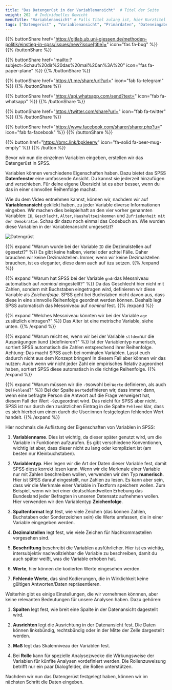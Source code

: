 ```yaml
---
title: "Das Datengerüst in der Variablenansicht"  # Titel der Seite
weight: 202  # Individuelles Gewicht 
menuTitle: "Variablenansicht" # Falls Titel zulang ist, hier Kurztitel
tags: ["Datengerüst" , "Variablenansicht", "Primärdaten", "Dateneingabe"]  # Tags hiereinsetzen; Kurzwort, was auf der Seite passsiert
---
```


{{% buttonShare href="https://gitlab.ub.uni-giessen.de/methoden-politik/einstieg-in-spss/issues/new?issue[title]=" icon="fas fa-bug" %}} {{% /buttonShare %}} 

{{% buttonShare href="mailto:?subject=Schau%20dir%20das%20mal%20an%3A%20" icon="fas fa-paper-plane" %}} {{% /buttonShare %}}

{{% buttonShare href="https://t.me/share/url?url=" icon="fab fa-telegram" %}} {{% /buttonShare %}}

{{% buttonShare href="https://api.whatsapp.com/send?text=" icon="fab fa-whatsapp" %}} {{% /buttonShare %}}

{{% buttonShare href="https://twitter.com/share?url=" icon="fab fa-twitter" %}} {{% /buttonShare %}}

{{% buttonShare href="https://www.facebook.com/sharer/sharer.php?u=" icon="fab fa-facebook" %}} {{% /buttonShare %}}

{{% button href="https://bmc.link/bpkleerw" icon="fa-solid fa-beer-mug-empty" %}} {{% /button %}}

Bevor wir nun die einzelnen Variablen eingeben, erstellen wir das Datengerüst in SPSS. 

Variablen können verschiedene Eigenschaften haben. Dazu bietet das SPSS **Datenfenster** eine umfassende Ansicht. Du kannst sie jederzeit hinzufügen und verschieben. Für deine eigene Übersicht ist es aber besser, wenn du das in einer sinnvollen Reihenfolge machst.

Wie du dem Video entnehmen kannst, können wir, nachdem wir auf **Variablenansicht** geklickt haben, zu jeder Variable diverse Informationen eingeben. Wir machen dies beispielhaft an den vier vorher genannten Variablen: `ID`, `Geschlecht`, `Alter`, `Haushaltseinkommen` und `Zufriedenheit mit der Demokratie`. Schau dir dazu noch einmal das Codebuch an. Wie wurden diese Variablen in der Variablenansicht umgesetzt?

![Datengrüst](../gif/variablenansicht.gif)

{{% expand \"Warum wurde bei der Variable `ID` die Dezimalstellen auf `0`gesetzt?\" %}}
Es gibt keine halben, viertel oder achtel Fälle. Daher brauchen wir keine Dezimalstellen. Immer, wenn wir keine Dezimalstellen brauchen, ist es eleganter, diese dann auch auf `0`zu setzen.
{{% /expand %}}

{{% expand \"Warum hat SPSS bei der Variable `gndr`das Messniveau automatisch auf *nominal* eingestellt?\" %}}
Da das Geschlecht hier nicht mit Zahlen, sondern mit Buchstaben eingetragen wird, definieren wir diese Variable als *Zeichenfolge*. SPSS geht bei Buchstaben nicht davon aus, dass diese in eine sinnvolle Reihenfolge geordnet werden können. Deshalb legt SPSS automatisch das Messniveau auf *nominal* fest.
{{% /expand %}}

{{% expand \"Welches Messniveau könnten wir bei der Variable `age` zusätzlich eintragen?\" %}}
Das Alter ist eine metrische Variable, siehe unten.
{{% /expand %}}

{{% expand \"Warum reicht es, wenn wir bei der Variable `stfdem`nur die Ausprägungen `0`und `10`definieren?\" %}}
Ist der Variablentyp numerisch, sortiert SPSS automatisch die Zahlen entsprechend ihrer Reihenfolge. Achtung: Das macht SPSS auch bei nominalen Variablen. Lasst euch dadurch nicht aus dem Konzept bringen! In diesem Fall aber können wir das nutzen: Auch wenn wir nicht jeder Zahl ein empirisches Relativ zugeordnet haben, sortiert SPSS diese automatisch in die richtige Reihenfolge.
{{% /expand %}}

{{% expand \"Warum müssen wir die `-9`sowohl bei `Werte` definieren, als auch bei `Fehlend`?\" %}}
Bei der Spalte `Werte`definieren wir, dass immer dann, wenn eine befragte Person die Antwort auf die Frage verweigert hat, diesem Fall der Wert  `-9`zugeordnet wird. Das reicht für SPSS aber nicht. SPSS ist nur durch den zusätzlichen Eintrag in die Spalte `Fehlend` klar, dass es sich hierbei um einen durch die User:innen festgelegten fehlenden Wert handelt. 
{{% /expand %}}

Hier nochmals die Auflistung der Eigenschaften von Variablen in SPSS:

1. **Variablenname**. Dies ist wichtig, da dieser später genutzt wird, um die Variable in Funktionen aufzurufen. Es gibt verschiedene Konventionen, wichtig ist aber, dass dieser nicht zu lang oder kompliziert ist (am besten nur Kleinbuchstaben).

1. **Variablentyp**. Hier legen wir die Art der Daten dieser Variable fest, damit SPSS diese korrekt lesen kann. Wenn wir die Merkmale einer Variable nur mit Zahlen beschreiben wollen, verwenden wir den Typ **numerisch**. Hier ist SPSS darauf eingestellt, nur Zahlen zu lesen. Es kann aber sein, dass wir die Merkmale einer Variable in Textform speichern wollen. Zum Beispiel, wenn wir bei einer deutschlandweiten Erhebung das Bundesland jeder Befragten in unseren Datensatz aufnehmen wollen. Hier verwenden wir den Variablentyp **Zeichenfolge**.

1. **Spaltenformat** legt fest, wie viele Zeichen (das können Zahlen, Buchstaben oder Sonderzeichen sein) die Werte umfassen, die in einer Variable eingegeben werden. 

1. **Dezimalstellen** legt fest, wie viele Zeichen für Nachkommastellen vorgesehen sind.

1. **Beschriftung** beschreibt die Variablen ausführlicher. Hier ist es wichtig, intersubjektiv nachvollziehbar die Variable zu beschreiben, damit du auch später weißt, was die Variable erhoben hat.

1. **Werte**, hier können die kodierten Werte eingesehen werden.

1. **Fehlende Werte**, das sind Kodierungen, die in Wirklichkeit keine gültigen Antworten/Daten repräsentieren.

Weiterhin gibt es einige Einstellungen, die wir vornehmen könnnen, aber keine relevanten Bedeutungen für unsere Analysen haben. Dazu gehören:

1. **Spalten** legt fest, wie breit eine Spalte in der Datenansicht dagestellt wird.

1. **Ausrichten** legt die Ausrichtung in der Datenansicht fest. Die Daten können linksbündig, rechtsbündig oder in der Mitte der Zelle dargestellt werden.

1. **Maß** legt das Skalenniveau der Variablen fest. 

1. Bei **Rolle** kann für spezielle Analysezwecke die Wirkungsweise der Variablen für künfite Analysen vordefiniert werden. Die Rollenzuweisung betrifft nur ein paar Dialogfelder, die Rollen unterstützen.

Nachdem wir nun das Datengerüst festgelegt haben, können wir im nächsten Schritt die Daten eingeben.